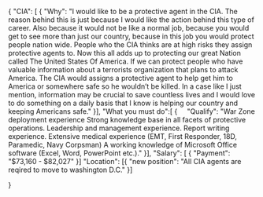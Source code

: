 {
  "CIA": [
{
  "Why": "I would like to be a protective agent in the CIA. The reason behind this is just because I would like the action behind this type of career. Also because it would not be like a normal job, because you would get to see more than just our country, because in this job you would protect people nation wide. People who the CIA thinks are at high risks they assign protective agents to. Now this all adds up to protecting our great Nation called The United States Of America. If we can protect people who have valuable information about a terrorists organization that plans to attack America. The CIA would assigns a protective agent to help get him to America or somewhere safe so he wouldn’t be killed. In a case like I just mention, information may be crucial to save countless lives and I would love to do something on a daily basis that I know is helping our country and keeping Americans safe."
}],
    "What you must do":[
   {
     "Qualify": "War Zone deployment experience
Strong knowledge base in all facets of protective operations.
Leadership and management experience.
Report writing experience.
Extensive medical experience (EMT, First Responder, 18D, Paramedic, Navy Corpsman)
A working knowledge of Microsoft Office software (Excel, Word, PowerPoint etc.)."
}],
    "Salary": [
  {
    "Payment": "$73,160 - $82,027"
    }]
   "Location": [{
    "new position": "All CIA agents are reqired to move to washington D.C."
    }]





}
